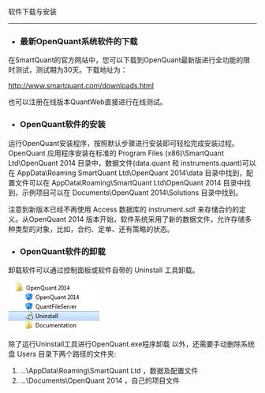 软件下载与安装

---

* ### 最新OpenQuant系统软件的下载

在SmartQuant的官方网站中，您可以下载到OpenQuant最新版进行全功能的限时测试，测试期为30天。下载地址为：

[http://www.smartquant.com/downloads.html ](http://www.smartquant.com/downloads.html)

也可以注册在线版本QuantWeb直接进行在线测试。

* ### OpenQuant软件的安装

运行OpenQuant安装程序，按照默认步骤进行安装即可轻松完成安装过程。OpenQuant 应用程序安装在标准的 Program Files \(x86\)\SmartQuant Ltd\OpenQuant 2014 目录中，数据文件\(data.quant 和 instruments.quant\)可以在 AppData\Roaming SmartQuant Ltd\OpenQuant 2014\data 目录中找到，配置文件可以在 AppData\Roaming\SmartQuant Ltd\OpenQuant 2014 目录中找到，示例项目可以在 Documents\OpenQuant 2014\Solutions 目录中找到。

注意到新版本已经不再使用 Access 数据库的 instrument.sdf 来存储合约的定义。从OpenQuant 2014 版本开始，软件系统采用了新的数据文件，允许存储多种类型的对象，比如，合约、定单、还有策略的状态。

* ### OpenQuant软件的卸载

卸载软件可以通过控制面板或软件自带的 Uninstall 工具卸载。

![](/assets/Uninstall.png)

除了运行Uninstall工具进行OpenQuant.exe程序卸载 以外，还需要手动删除系统盘 Users 目录下两个路径的文件夹:

1. ...\AppData\Roaming\SmartQuant Ltd   ，数据及配置文件
2. ...\Documents\OpenQuant 2014         ，自己的项目文件




